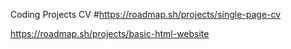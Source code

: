 Coding Projects
CV
#https://roadmap.sh/projects/single-page-cv

https://roadmap.sh/projects/basic-html-website
